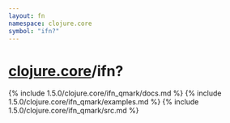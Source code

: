 ```yaml
---
layout: fn
namespace: clojure.core
symbol: "ifn?"
---
```


# [clojure.core](../)/ifn?

{% include 1.5.0/clojure.core/ifn_qmark/docs.md %}
{% include 1.5.0/clojure.core/ifn_qmark/examples.md %}
{% include 1.5.0/clojure.core/ifn_qmark/src.md %}

